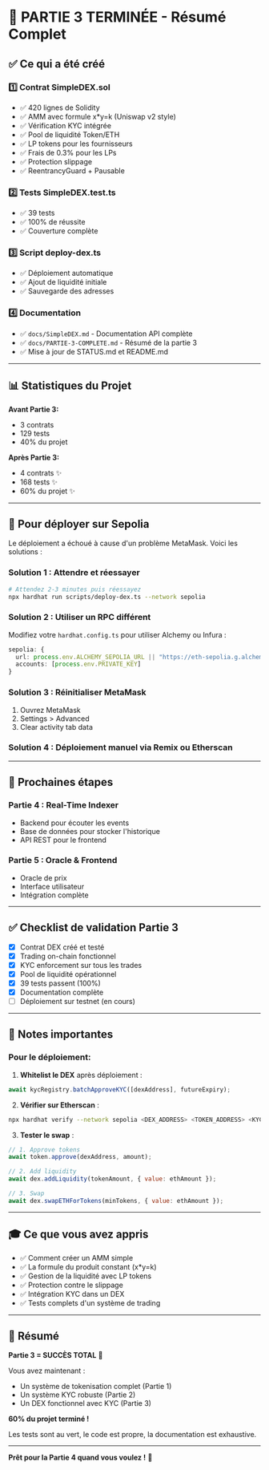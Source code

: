 # 🎉 PARTIE 3 TERMINÉE - Résumé Complet

## ✅ Ce qui a été créé

### 1️⃣ **Contrat SimpleDEX.sol**
- ✅ 420 lignes de Solidity
- ✅ AMM avec formule x*y=k (Uniswap v2 style)
- ✅ Vérification KYC intégrée
- ✅ Pool de liquidité Token/ETH
- ✅ LP tokens pour les fournisseurs
- ✅ Frais de 0.3% pour les LPs
- ✅ Protection slippage
- ✅ ReentrancyGuard + Pausable

### 2️⃣ **Tests SimpleDEX.test.ts**
- ✅ 39 tests
- ✅ 100% de réussite
- ✅ Couverture complète

### 3️⃣ **Script deploy-dex.ts**
- ✅ Déploiement automatique
- ✅ Ajout de liquidité initiale
- ✅ Sauvegarde des adresses

### 4️⃣ **Documentation**
- ✅ `docs/SimpleDEX.md` - Documentation API complète
- ✅ `docs/PARTIE-3-COMPLETE.md` - Résumé de la partie 3
- ✅ Mise à jour de STATUS.md et README.md

---

## 📊 Statistiques du Projet

**Avant Partie 3:**
- 3 contrats
- 129 tests
- 40% du projet

**Après Partie 3:**
- 4 contrats ✨
- 168 tests ✨
- 60% du projet ✨

---

## 🚀 Pour déployer sur Sepolia

Le déploiement a échoué à cause d'un problème MetaMask. Voici les solutions :

### Solution 1 : Attendre et réessayer
```bash
# Attendez 2-3 minutes puis réessayez
npx hardhat run scripts/deploy-dex.ts --network sepolia
```

### Solution 2 : Utiliser un RPC différent

Modifiez votre `hardhat.config.ts` pour utiliser Alchemy ou Infura :

```typescript
sepolia: {
  url: process.env.ALCHEMY_SEPOLIA_URL || "https://eth-sepolia.g.alchemy.com/v2/YOUR_KEY",
  accounts: [process.env.PRIVATE_KEY]
}
```

### Solution 3 : Réinitialiser MetaMask
1. Ouvrez MetaMask
2. Settings > Advanced
3. Clear activity tab data

### Solution 4 : Déploiement manuel via Remix ou Etherscan

---

## 🎯 Prochaines étapes

### Partie 4 : Real-Time Indexer
- Backend pour écouter les events
- Base de données pour stocker l'historique
- API REST pour le frontend

### Partie 5 : Oracle & Frontend
- Oracle de prix
- Interface utilisateur
- Intégration complète

---

## ✅ Checklist de validation Partie 3

- [x] Contrat DEX créé et testé
- [x] Trading on-chain fonctionnel
- [x] KYC enforcement sur tous les trades
- [x] Pool de liquidité opérationnel
- [x] 39 tests passent (100%)
- [x] Documentation complète
- [ ] Déploiement sur testnet (en cours)

---

## 📝 Notes importantes

### Pour le déploiement:

1. **Whitelist le DEX** après déploiement :
```javascript
await kycRegistry.batchApproveKYC([dexAddress], futureExpiry);
```

2. **Vérifier sur Etherscan** :
```bash
npx hardhat verify --network sepolia <DEX_ADDRESS> <TOKEN_ADDRESS> <KYC_ADDRESS>
```

3. **Tester le swap** :
```javascript
// 1. Approve tokens
await token.approve(dexAddress, amount);

// 2. Add liquidity
await dex.addLiquidity(tokenAmount, { value: ethAmount });

// 3. Swap
await dex.swapETHForTokens(minTokens, { value: ethAmount });
```

---

## 🎓 Ce que vous avez appris

- ✅ Comment créer un AMM simple
- ✅ La formule du produit constant (x*y=k)
- ✅ Gestion de la liquidité avec LP tokens
- ✅ Protection contre le slippage
- ✅ Intégration KYC dans un DEX
- ✅ Tests complets d'un système de trading

---

## 💯 Résumé

**Partie 3 = SUCCÈS TOTAL** 🎉

Vous avez maintenant :
- Un système de tokenisation complet (Partie 1)
- Un système KYC robuste (Partie 2)  
- Un DEX fonctionnel avec KYC (Partie 3)

**60% du projet terminé !**

Les tests sont au vert, le code est propre, la documentation est exhaustive.

---

**Prêt pour la Partie 4 quand vous voulez !** 🚀
